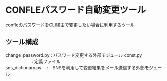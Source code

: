 # CONFLEパスワード自動変更ツール
confleのパスワードをCLI経由で変更したい場合に利用するツール


## ツール構成
change_password.py  : パスワード変更する外部モジュール
const.py  　　　　　　: 定義ファイル  
sns_dictionary.py　 :　SNSを利用して変更結果をメール送信する外部モジュール
